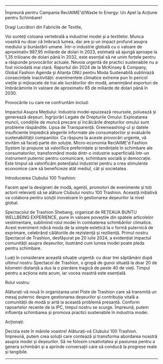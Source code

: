 ---

Împreună pentru Campania ReclAIME'd/Waste to Energy: Un Apel la Acțiune pentru Schimbare!

Dragi Lucrători din Fabricile de Textile,

Voi sunteți coloana vertebrală a industriei modei și a textilelor. Munca voastră nu doar că îmbracă lumea, dar are și un impact profund asupra mediului și bunăstării umane. Într-o industrie globală cu o valoare de aproximativ 987,95 miliarde de dolari în 2023, estimată să ajungă aproape la 1,35 trilioane de dolari până în 2032, este esențial să ne unim forțele pentru a răspunde provocărilor actuale. Nevoia urgentă de practici sustenabile nu a fost niciodată mai clară. Raportul din 2024 de la McKinsey & Company, Global Fashion Agenda și Alianța ONU pentru Moda Sustenabilă subliniază consecințele inactivității: evenimentele climatice extreme pun în pericol viețile și mijloacele de trai ale lucrătorilor din modă, amenințând exporturi de îmbrăcăminte în valoare de aproximativ 65 de miliarde de dolari până în 2030.

Provocările cu care ne confruntăm includ:

Impactul Asupra Mediului: Industria modei epuizează resursele, poluează și generează deșeuri.
Îngrijorări Legate de Drepturile Omului: Exploatarea muncii, condițiile de muncă precare și încălcările drepturilor omului sunt probleme răspândite.
Lipsa de Transparență: Greenwashing-ul și datele insuficiente împiedică alegerile informate ale consumatorilor și evaluările sustenabilității companiilor.
Ca răspuns la aceste provocări urgente, vă invităm să faceți parte din soluție. Micro-economia ReclAIME'd Fashion System își propune să valorifice preferințele și tendințele în schimbare ale consumatorilor, transformând moda dintr-o industrie superficială într-un instrument puternic pentru comunicare, schimbare socială și democrație. Este timpul să valorificăm potențialul industriei pentru a crea stimulente economice care să beneficieze atât mediul, cât și societatea.

Introducerea Clubului 100 Trashion:

Facem apel la designeri de modă, agenții, promotori de evenimente și toți actorii relevanți să se alăture Clubului nostru 100 Trashion. Această inițiativă va colabora pentru soluții inovatoare în gestionarea deșeurilor la nivel global.

Spectacolul de Trashion Shebang, organizat de REȚEAUA BUNTU WELLBEING EXPERIENCE, pune în valoare poveștile din spatele articolelor vestimentare, subliniind rolul modei în combaterea schimbărilor climatice. Acest eveniment ridică moda de la simple estetică la o formă puternică de exprimare, celebrând călătoriile de rezistență și reziliență. Primul nostru Spectacol de Trashion, desfășurat pe 20 iulie 2024, a evidențiat impactul comunității asupra deșeurilor, ilustrând cum lumea modei poate pleda pentru schimbare.

Luați în considerare această situație urgentă: cu doar trei săptămâni după ultimul nostru Spectacol de Trashion, o gropă de gunoi situată la doar 20 de kilometri distanță a dus la o pierdere tragică de peste 40 de vieți. Timpul pentru a acționa este acum, iar vocea voastră este esențială.

Rolul vostru:

Alăturați-vă nouă în organizarea unei Piste de Trashion care să transmită un mesaj puternic despre gestionarea deșeurilor și contribuția vitală a comunității de modă și artă la această problemă presantă. Conform rapoartelor recente de la IPC, timpul nostru se scurge. Împreună, putem influența schimbarea și promova practici sustenabile în industria modei.

Acționați:

Decizia este în mâinile voastre! Alăturați-vă Clubului 100 Trashion. Împreună, putem crea soluții care contează și transforma abordarea noastră asupra modei și deșeurilor. Să ne folosim creativitatea și pasiunea pentru a genera schimbări și a aprinde conversații care să conducă la progrese reale și tangibile.

---